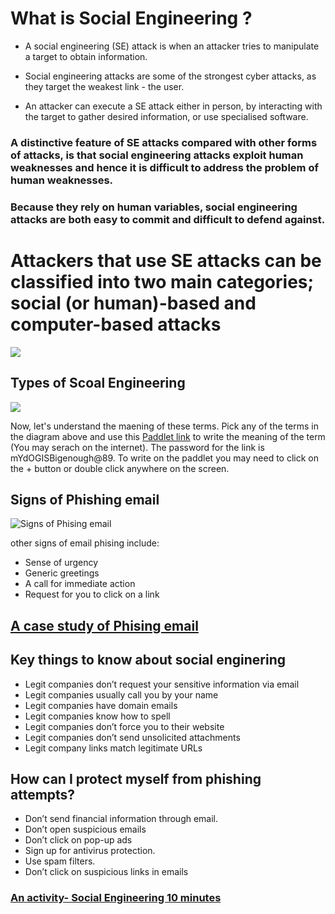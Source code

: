 
# What is Social Engineering ?
* A social engineering (SE) attack is when an attacker tries to manipulate a target to obtain information.

* Social engineering attacks are some of the strongest cyber attacks, as they target the weakest link - the user.

* An attacker can execute a SE attack either in person, by interacting with the target to gather desired information, or use specialised software.

###  A distinctive feature of SE attacks compared with other forms of attacks, is that social engineering attacks exploit human weaknesses and hence it is difficult to address the problem of human weaknesses.

### Because they rely on human variables, social engineering attacks are both easy to commit and difficult to defend against.

# Attackers that use SE attacks can be classified into two main categories; social (or human)-based and computer-based attacks

![](https://github.com/CS-Outreach-Session/Cyber-Hygiene/blob/main/images/Social_engineering_attack%20.png)
## Types of Scoal Engineering ##
![](https://github.com/CS-Outreach-Session/Cyber-Hygiene/blob/main/images/Social_engineering_attacks.png)

Now, let's understand the maening of these terms. Pick any of the terms in the diagram above and use this [Paddlet link](https://yorksj.padlet.org/ausman3/jyt6nr96zretx2sf) to write the meaning of the term (You may serach on the internet). The password for the link is mYdOGISBigenough@89. To write on the paddlet you may need to click on the + button or double click anywhere on the screen.


## Signs of Phishing email 

 ![Signs of Phising email](https://github.com/CS-Outreach-Session/Cyber-Hygiene/blob/main/images/Signs%20of%20Phishing%20Email.png)

other signs of email phising include:
* Sense of urgency
* Generic greetings 
* A call for immediate action
* Request for you to click on a link

## [A case study of Phising email](https://github.com/CS-Outreach-Session/Cyber-Hygiene/tree/main/A%20case%20study%20of%20%20Phishing%20email)

## Key things to know about social enginering ##

* Legit companies don’t request your sensitive information via email
* Legit companies usually call you by your name
* Legit companies have domain emails
* Legit companies know how to spell
* Legit companies don’t force you to their website
* Legit companies don’t send unsolicited attachments
* Legit company links match legitimate URLs

## How can I protect myself from phishing attempts? ##

* Don’t send financial information through email.
* Don’t open suspicious emails
* Don’t click on pop-up ads
* Sign up for antivirus protection.
* Use spam filters.
* Don’t click on suspicious links in emails

### [An activity- Social Engineering 10 minutes ](https://github.com/CS-Outreach-Session/Cyber-Hygiene/tree/main/Social%20Engineering%20Activity)


